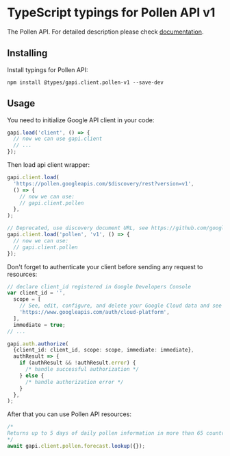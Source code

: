 # TypeScript typings for Pollen API v1

The Pollen API.
For detailed description please check [documentation](https://developers.google.com/maps/documentation/pollen).

## Installing

Install typings for Pollen API:

```
npm install @types/gapi.client.pollen-v1 --save-dev
```

## Usage

You need to initialize Google API client in your code:

```typescript
gapi.load('client', () => {
  // now we can use gapi.client
  // ...
});
```

Then load api client wrapper:

```typescript
gapi.client.load(
  'https://pollen.googleapis.com/$discovery/rest?version=v1',
  () => {
    // now we can use:
    // gapi.client.pollen
  },
);
```

```typescript
// Deprecated, use discovery document URL, see https://github.com/google/google-api-javascript-client/blob/master/docs/reference.md#----gapiclientloadname----version----callback--
gapi.client.load('pollen', 'v1', () => {
  // now we can use:
  // gapi.client.pollen
});
```

Don't forget to authenticate your client before sending any request to resources:

```typescript
// declare client_id registered in Google Developers Console
var client_id = '',
  scope = [
    // See, edit, configure, and delete your Google Cloud data and see the email address for your Google Account.
    'https://www.googleapis.com/auth/cloud-platform',
  ],
  immediate = true;
// ...

gapi.auth.authorize(
  {client_id: client_id, scope: scope, immediate: immediate},
  authResult => {
    if (authResult && !authResult.error) {
      /* handle successful authorization */
    } else {
      /* handle authorization error */
    }
  },
);
```

After that you can use Pollen API resources: <!-- TODO: make this work for multiple namespaces -->

```typescript
/*
Returns up to 5 days of daily pollen information in more than 65 countries, up to 1km resolution.
*/
await gapi.client.pollen.forecast.lookup({});
```
